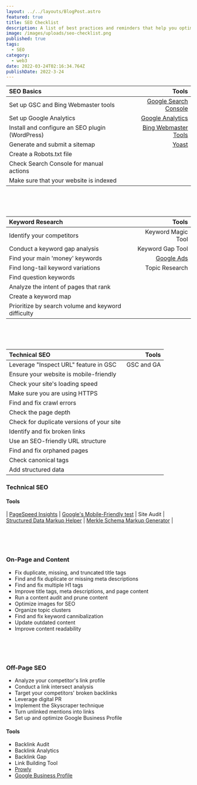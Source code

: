 ```yaml
---
layout: ../../layouts/BlogPost.astro
featured: true
title: SEO Checklist
description: A list of best practices and reminders that help you optimize a website to perform better in search engine rankings
image: /images/uploads/seo-checklist.png
published: true
tags:
  - SEO
category:
  - web3
date: 2022-03-24T02:16:34.764Z
publishDate: 2022-3-24
---
```


| SEO Basics                                      |                                                                   Tools |
| :---------------------------------------------- | ----------------------------------------------------------------------: |
| Set up GSC and Bing Webmaster tools             | [Google Search Console](https://search.google.com/search-console/about) |
| Set up Google Analytics                         |                       [Google Analytics](https://analytics.google.com/) |
| Install and configure an SEO plugin (WordPress) |            [Bing Webmaster Tools](https://www.bing.com/webmaster/tools) |
| Generate and submit a sitemap                   |                                             [Yoast](https://yoast.com/) |
| Create a Robots.txt file                        |
| Check Search Console for manual actions         |
| Make sure that your website is indexed          |

<br/><br/><br/>

| Keyword Research                                   |                                      Tools |
| :------------------------------------------------- | -----------------------------------------: |
| Identify your competitors                          |                         Keyword Magic Tool |
| Conduct a keyword gap analysis                     |                           Keyword Gap Tool |
| Find your main 'money' keywords                    | [Google Ads](https://ads.google.com/home/) |
| Find long-tail keyword variations                  |                             Topic Research |
| Find question keywords                             |
| Analyze the intent of pages that rank              |
| Create a keyword map                               |
| Prioritize by search volume and keyword difficulty |                                            |

<br/><br/><br/>

| Technical SEO                             |      Tools |
| :---------------------------------------- | ---------: |
| Leverage "Inspect URL" feature in GSC     | GSC and GA |
| Ensure your website is mobile-friendly    |            |
| Check your site's loading speed           |            |
| Make sure you are using HTTPS             |            |
| Find and fix crawl errors                 |            |
| Check the page depth                      |
| Check for duplicate versions of your site |
| Identify and fix broken links             |
| Use an SEO-friendly URL structure         |
| Find and fix orphaned pages               |
| Check canonical tags                      |
| Add structured data                       |

### **Technical SEO**

#### Tools

|
[PageSpeed Insights](https://pagespeed.web.dev/) |
[Google's Mobile-Friendly test](https://search.google.com/test/mobile-friendly) |
Site Audit |
[Structured Data Markup Helper](https://support.google.com/webmasters/answer/3069489?hl=en) |
[Merkle Schema Markup Generator](https://technicalseo.com/tools/schema-markup-generator/) |

<br/><br/><br/>

### **On-Page and Content**

- Fix duplicate, missing, and truncated title tags
- Find and fix duplicate or missing meta descriptions
- Find and fix multiple H1 tags
- Improve title tags, meta descriptions, and page content
- Run a content audit and prune content
- Optimize images for SEO
- Organize topic clusters
- Find and fix keyword cannibalization
- Update outdated content
- Improve content readability

<br/><br/><br/>

### **Off-Page SEO**

- Analyze your competitor's link profile
- Conduct a link intersect analysis
- Target your competitors' broken backlinks
- Leverage digital PR
- Implement the Skyscraper technique
- Turn unlinked mentions into links
- Set up and optimize Google Business Profile

#### Tools

- Backlink Audit
- Backlink Analytics
- Backlink Gap
- Link Building Tool
- [Prowly](https://prowly.com/)
- [Google Business Profile](https://www.google.com/business/)
